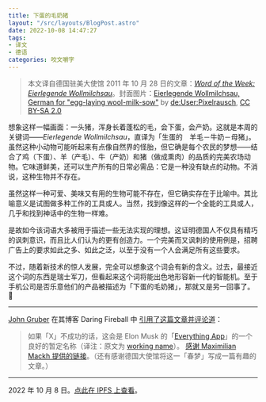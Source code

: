 ```yaml
---
title: 下蛋的毛奶猪
layout: "/src/layouts/BlogPost.astro"
date: 2022-10-08 14:47:27
tags:
- 译文
- 德语
categories: 咬文嚼字
---
```


> 本文译自德国驻美大使馆 2011 年 10 月 28 日的文章：[_Word of the Week: Eierlegende Wollmilchsau_](https://germanyinusa.com/2011/10/28/word-of-the-week-eierlegende-wollmilchsau/)。封面图片：[Eierlegende Wollmilchsau, German for "egg-laying wool-milk-sow"](https://de.wikipedia.org/wiki/Datei:Wollmilchsau.png) by [de:User:Pixelrausch](https://de.wikipedia.org/wiki/User:Pixelrausch), [CC BY-SA 2.0](https://creativecommons.org/licenses/by-sa/2.0)

想象这样一幅画面：一头猪，浑身长着蓬松的毛，会下蛋，会产奶。这就是本周的关键词——<em>Eierlegende Wollmilchsau</em>，直译为「生蛋的　羊毛－牛奶－母猪」。虽然这种小动物可能听起来有点像自然界的怪胎，但它确是每个农民的梦想——结合了鸡（下蛋）、羊（产毛）、牛（产奶）和猪（做成熏肉）的品质的完美农场动物。它味道鲜美，还可以生产所有的日常必需品：它是一种没有缺点的动物。不消说，这种生物并不存在。

虽然这样一种可爱、美味又有用的生物可能不存在，但它确实存在于比喻中。其比喻意义是试图做多种工作的工具或人。当然，找到像这样的一个全能的工具或人，几乎和找到神话中的生物一样难。

是故如今该词语大多被用于描述一些无法实现的理想。这证明德国人不仅具有精巧的讽刺意识，而且比人们认为的更有创造力。一个完美而又讽刺的使用例是，招聘广告上的要求如此之多、如此之泛，以至于没有一个人会满足所有这些要求。

不过，随着新技术的惊人发展，完全可以想象这个词会有新的含义。过去，最接近这个词的东西是瑞士军刀，但看起来这个词将能出色地形容新一代的智能机。至于手机公司是否乐意他们的产品被描述为「下蛋的毛奶猪」，那就又是另一回事了。🥚

* * *

[John Gruber](https://zh.wikipedia.org/wiki/%E7%B4%84%E7%BF%B0%C2%B7%E6%A0%BC%E9%AD%AF%E4%BC%AF) 在其博客 Daring Fireball 中 [引用了这篇文章并评论道](https://daringfireball.net/linked/2022/10/07/eierlegende-wollmilchsau)：

> 如果「X」不成功的话，这会是 Elon Musk 的「[Everything App](https://daringfireball.net/2022/10/everything)」的一个良好的暂定名称（译注：原文为 [working name](https://zh.wikipedia.org/wiki/%E6%9A%82%E5%AE%9A%E5%90%8D%E7%A7%B0)）。
> [感谢 Maximilian Mackh 提供的链接](https://twitter.com/mmackh/status/1578216921291542528)。（还有感谢德国大使馆将这一「春梦」写成一篇有趣的文章。）

* * *

2022 年 10 月 8 日。[点此在 IPFS 上查看](https://ipfs.io/ipfs/Qmbf73dbDuQv4zss9Mf1164kZecqNNKBYx7q9CLstCnxHf/)。
